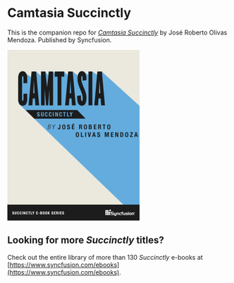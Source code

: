 # Camtasia Succinctly
This is the companion repo for [*Camtasia Succinctly*](https://www.syncfusion.com/ebooks/Camtasia_Succinctly) by José Roberto Olivas Mendoza. Published by Syncfusion.

[![cover](https://github.com/SyncfusionSuccinctlyE-Books/Camtasia-Succinctly/blob/master/cover.png)](https://www.syncfusion.com/ebooks/Camtasia_Succinctly)

## Looking for more _Succinctly_ titles?

Check out the entire library of more than 130 _Succinctly_ e-books at [https://www.syncfusion.com/ebooks](https://www.syncfusion.com/ebooks).
